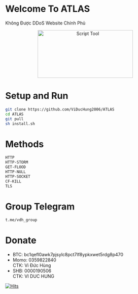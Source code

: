 # Welcome To ATLAS
Không Được DDoS Website Chính Phủ<p align="center"><img src="https://i.imgur.com/a93wbLl.jpg" width="300" height="150" alt="Script Tool"></p> 
# Setup and Run
```sh
git clone https://github.com/ViDucHung2006/ATLAS
cd ATLAS
git pull
sh install.sh
```
# Methods
```sh
HTTP
HTTP-STORM
GET-FLOOD
HTTP-NULL
HTTP-SOCKET
CF-KILL
TLS
```
# Group Telegram
```sh
t.me/vdh_group
```
# Donate
* BTC: bc1qefl0awk7pjsylc8pct7lf8ypkxwet5rdg8p470
* Momo: 0359822840 <br>
CTK: Vi Đức Hùng 
* SHB: 0000190506 <br>
CTK: VI DUC HUNG 

[![Hits](https://hits.seeyoufarm.com/api/count/incr/badge.svg?url=https://github.com/ViDucHung2006/ATLAShit-counter&count_bg=%230BD4FF&title_bg=%23525050&icon=github.svg&icon_color=%23000000&title=Views&edge_flat=true)](https://hits.seeyoufarm.com)



